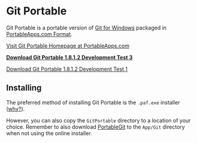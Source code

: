 # Git Portable

Git Portable is a portable version of [Git for Windows](https://github.com/git/git) packaged in [PortableApps.com Format](http://portableapps.com/about/what_is_a_portable_app).

[Visit Git Portable Homepage at PortableApps.com](http://portableapps.com/node/34685)

[**Download Git Portable 1.8.1.2 Development Test 3**](GitPortable_1.8.1.2_Development_Test_3_online.paf.exe)

[Download Git Portable 1.8.1.2 Development Test 1](GitPortable_1.8.1.2_Development_Test_1_online.paf.exe)

## Installing

The preferred method of installing Git Portable is the `.paf.exe` installer ([why?][why paf]).

However, you can also copy the `GitPortable` directory to a location of your choice. Remember to also download [PortableGit] to the `App/Git` directory when not using the online installer.

   [why paf]: http://portableapps.com/about/what_is_a_portable_app#whypaf
   [PortableGit]: https://github.com/github/msysgit#portablegit
